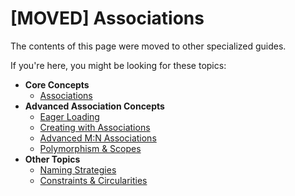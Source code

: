 # \[MOVED\] Associations

The contents of this page were moved to other specialized guides.

If you're here, you might be looking for these topics:

- **Core Concepts**
  - [Associations](assocs.html)
- **Advanced Association Concepts**
  - [Eager Loading](eager-loading.html)
  - [Creating with Associations](creating-with-associations.html)
  - [Advanced M:N Associations](advanced-many-to-many.html)
  - [Polymorphism & Scopes](polymorphism-and-scopes.html)
- **Other Topics**
  - [Naming Strategies](naming-strategies.html)
  - [Constraints & Circularities](constraints-and-circularities.html)
